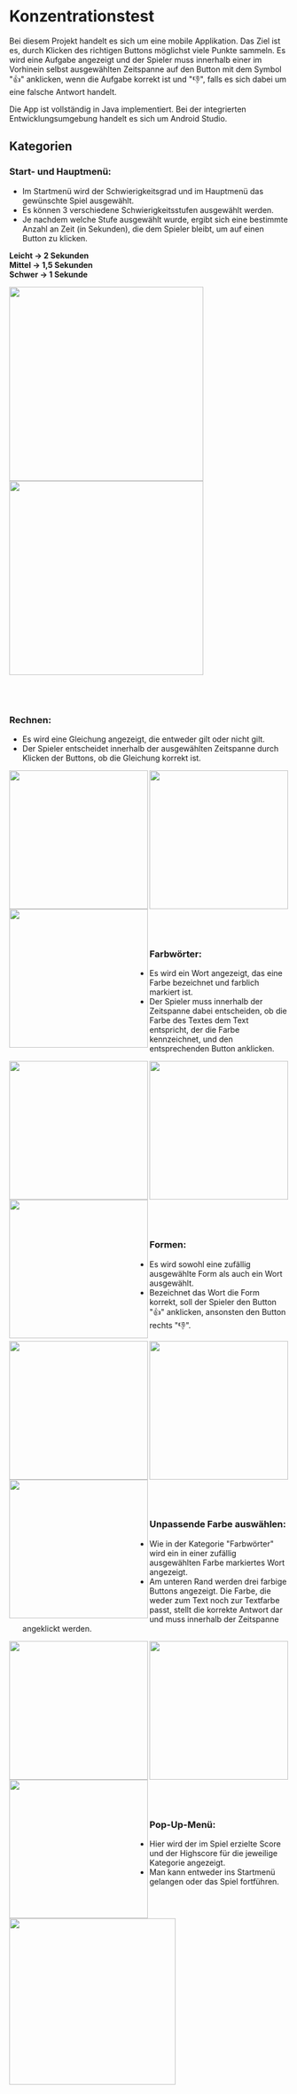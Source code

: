 # Konzentrationstest

Bei diesem Projekt handelt es sich um eine mobile Applikation. Das Ziel ist es, durch Klicken des richtigen Buttons möglichst viele Punkte sammeln.
Es wird eine Aufgabe angezeigt und der Spieler muss innerhalb einer im Vorhinein selbst ausgewählten Zeitspanne auf den Button mit dem Symbol ":thumbsup:" anklicken, wenn die Aufgabe korrekt ist und ":thumbsdown:", falls es sich dabei um eine falsche Antwort handelt.

Die App ist vollständig in Java implementiert. Bei der integrierten Entwicklungsumgebung handelt es sich um Android Studio.

## Kategorien

### Start- und Hauptmenü:
- Im Startmenü wird der Schwierigkeitsgrad und im Hauptmenü das gewünschte Spiel ausgewählt.
- Es können 3 verschiedene Schwierigkeitsstufen ausgewählt werden.
- Je nachdem welche Stufe ausgewählt wurde, ergibt sich eine bestimmte Anzahl an Zeit (in Sekunden), die dem Spieler bleibt, um auf einen Button zu klicken.

<b> Leicht -> 2 Sekunden </b> \
<b> Mittel -> 1,5 Sekunden </b> \
<b> Schwer -> 1 Sekunde </b>


<p float='left'>
  <img src="https://user-images.githubusercontent.com/73491052/125687381-bda3d237-49df-4970-8413-c71c460ce3f4.png" width=350 align="left">
  <img src="https://user-images.githubusercontent.com/73491052/125687385-4212c5e3-953c-4bf4-9fd5-eda50d4ddab9.png" width=350 align="center">
</p>

</br></br>

### Rechnen:
- Es wird eine Gleichung angezeigt, die entweder gilt oder nicht gilt.
- Der Spieler entscheidet innerhalb der ausgewählten Zeitspanne durch Klicken der Buttons, ob die Gleichung korrekt ist.

<p float='left'>
  <img src="https://user-images.githubusercontent.com/73491052/125687612-4796b970-b61c-4024-8069-07484bc9a3e4.png" width=250 align="left">
  <img src="https://user-images.githubusercontent.com/73491052/125687614-2c6477c4-96ef-4eae-9804-660984548ba3.png" width=250 align="left">
  <img src="https://user-images.githubusercontent.com/73491052/125688289-26666273-d1a3-4392-8fc4-c32a54be94e2.gif" width=250 align="center">
</p>

</br></br>

### Farbwörter:
- Es wird ein Wort angezeigt, das eine Farbe bezeichnet und farblich markiert ist.
- Der Spieler muss innerhalb der Zeitspanne dabei entscheiden, ob die Farbe des Textes dem Text entspricht, der die Farbe kennzeichnet, und den entsprechenden Button anklicken.

<p float='left'>
  <img src="https://user-images.githubusercontent.com/73491052/125687616-65fabe4e-1dc1-460d-81cb-0da610a9d57b.png" width=250 align="left">
  <img src="https://user-images.githubusercontent.com/73491052/125687617-f3290933-7449-49c6-8868-eead643acfd4.png" width=250 align="left">
  <img src="https://user-images.githubusercontent.com/73491052/125688281-6d82afb1-f4b6-4427-96ff-f29f09ce6f83.gif" width=250 align="center">
</p>

</br></br>

### Formen:
- Es wird sowohl eine zufällig ausgewählte Form als auch ein Wort ausgewählt.
- Bezeichnet das Wort die Form korrekt, soll der Spieler den Button ":thumbsup:" anklicken, ansonsten den Button rechts ":thumbsdown:".

<p float='left'>
  <img src="https://user-images.githubusercontent.com/73491052/125687620-5fee2c7b-4c55-47c9-b421-77b7c7ab2a23.png" width=250 align="left">
  <img src="https://user-images.githubusercontent.com/73491052/125687623-7e25f746-a65b-4d36-b09b-f24cfa013d2f.png" width=250 align="left">
  <img src="https://user-images.githubusercontent.com/73491052/125688286-d296c556-072d-4ae4-88e9-db66b31ca622.gif" width=250 align="center">
</p>

</br></br>

### Unpassende Farbe auswählen:
- Wie in der Kategorie "Farbwörter" wird ein in einer zufällig ausgewählten Farbe markiertes Wort angezeigt.
- Am unteren Rand werden drei farbige Buttons angezeigt. Die Farbe, die weder zum Text noch zur Textfarbe passt, stellt die korrekte Antwort dar und muss innerhalb der Zeitspanne angeklickt werden.

<p float='left'>
  <img src="https://user-images.githubusercontent.com/73491052/125688090-d3ee50ef-6114-485b-b339-dce2a45fbaf5.png" width=250 align="left">
  <img src="https://user-images.githubusercontent.com/73491052/125688093-b46e82b5-1160-49d5-bd52-47683d67bdb2.png" width=250 align="left">
  <img src="https://user-images.githubusercontent.com/73491052/125688292-3e13a9b0-4b96-46c6-9be6-11d62b5dd30e.gif" width=250 align="center">
</p>

</br></br>

### Pop-Up-Menü:
- Hier wird der im Spiel erzielte Score und der Highscore für die jeweilige Kategorie angezeigt.
- Man kann entweder ins Startmenü gelangen oder das Spiel fortführen.

<p float='left'>
  <img src="https://user-images.githubusercontent.com/73491052/125688462-f2878224-cc5f-42a3-9418-9af000df8df9.png" width=300 align="center">
</p>
